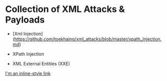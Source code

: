 
# Collection of XML Attacks &amp; Payloads

* [Xml Injection] (https://github.com/toekhaing/xml_attacks/blob/master/xpath_Injection.md)

* XPath Injection

* XML External Entities (XXE)

[I'm an inline-style link](https://www.google.com)
